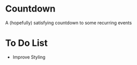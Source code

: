 # Countdown
A (hopefully) satisfying countdown to some recurring events

# To Do List
- Improve Styling
